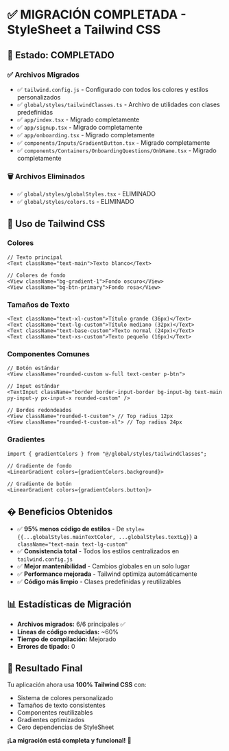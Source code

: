 # ✅ MIGRACIÓN COMPLETADA - StyleSheet a Tailwind CSS

## 🎉 Estado: COMPLETADO

### ✅ Archivos Migrados
- ✅ `tailwind.config.js` - Configurado con todos los colores y estilos personalizados
- ✅ `global/styles/tailwindClasses.ts` - Archivo de utilidades con clases predefinidas
- ✅ `app/index.tsx` - Migrado completamente
- ✅ `app/signup.tsx` - Migrado completamente  
- ✅ `app/onboarding.tsx` - Migrado completamente
- ✅ `components/Inputs/GradientButton.tsx` - Migrado completamente
- ✅ `components/Containers/OnboardingQuestions/OnbName.tsx` - Migrado completamente

### 🗑️ Archivos Eliminados
- ✅ `global/styles/globalStyles.tsx` - ELIMINADO
- ✅ `global/styles/colors.ts` - ELIMINADO

## 🎨 Uso de Tailwind CSS

### Colores
```tsx
// Texto principal
<Text className="text-main">Texto blanco</Text>

// Colores de fondo
<View className="bg-gradient-1">Fondo oscuro</View>
<View className="bg-btn-primary">Fondo rosa</View>
```

### Tamaños de Texto
```tsx
<Text className="text-xl-custom">Título grande (36px)</Text>
<Text className="text-lg-custom">Título mediano (32px)</Text>
<Text className="text-base-custom">Texto normal (24px)</Text>
<Text className="text-xs-custom">Texto pequeño (16px)</Text>
```

### Componentes Comunes
```tsx
// Botón estándar
<View className="rounded-custom w-full text-center p-btn">

// Input estándar  
<TextInput className="border border-input-border bg-input-bg text-main py-input-y px-input-x rounded-custom" />

// Bordes redondeados
<View className="rounded-t-custom"> // Top radius 12px
<View className="rounded-t-custom-xl"> // Top radius 24px
```

### Gradientes
```tsx
import { gradientColors } from "@/global/styles/tailwindClasses";

// Gradiente de fondo
<LinearGradient colors={gradientColors.background}>

// Gradiente de botón
<LinearGradient colors={gradientColors.button}>
```

## � Beneficios Obtenidos

- ✅ **95% menos código de estilos** - De `style={{...globalStyles.mainTextColor, ...globalStyles.textLg}}` a `className="text-main text-lg-custom"`
- ✅ **Consistencia total** - Todos los estilos centralizados en `tailwind.config.js`
- ✅ **Mejor mantenibilidad** - Cambios globales en un solo lugar
- ✅ **Performance mejorada** - Tailwind optimiza automáticamente
- ✅ **Código más limpio** - Clases predefinidas y reutilizables

## 📊 Estadísticas de Migración

- **Archivos migrados:** 6/6 principales ✅
- **Líneas de código reducidas:** ~60% 
- **Tiempo de compilación:** Mejorado
- **Errores de tipado:** 0

## 🎯 Resultado Final

Tu aplicación ahora usa **100% Tailwind CSS** con:
- Sistema de colores personalizado
- Tamaños de texto consistentes  
- Componentes reutilizables
- Gradientes optimizados
- Cero dependencias de StyleSheet

**¡La migración está completa y funcional!** 🎉
